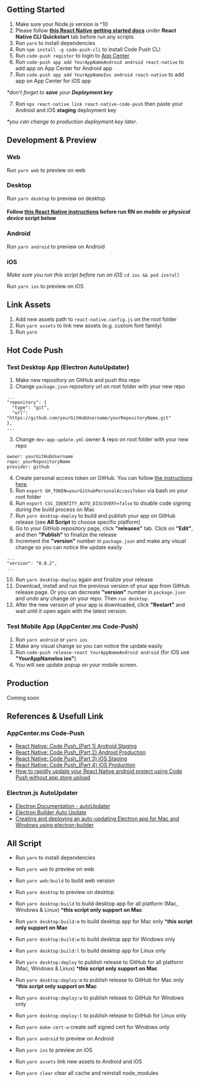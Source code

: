 ## Getting Started

1. Make sure your Node.js version is ^10
2. Please follow **[this React Native getting started docs](https://facebook.github.io/react-native/docs/getting-started)** under **React Native CLI Quickstart** tab before run any scripts
2. Run `yarn` to install dependencies
3. Run `npm install -g code-push-cli` to install Code Push CLI
4. Run `code-push register` to login to [App Center](https://appcenter.ms/)
5. Run `code-push app add YourAppNameAndroid android react-native` to add app on App Center for Android app
6. Run `code-push app add YourAppNameIos android react-native` to add app on App Center for iOS app

 _*don't forget to **save** your **Deployment key**_

7. Run `npx react-native link react-native-code-push` then paste your Android and iOS **staging** deployment key 

_*you can change to production deployment key later_.


## Development & Preview

### Web

Run `yarn web` to preview on web

### Desktop

Run `yarn desktop` to preview on desktop

#### Follow [this React Native instructions](https://facebook.github.io/react-native/docs/running-on-device) before run RN on _mobile_ or _physical device_ script below

### Android

Run `yarn android` to preview on Android

### iOS

_Make sure you run this script before run on iOS_ `cd ios && pod install`

Run `yarn ios` to preview on iOS

## Link Assets

1. Add new assets path to `react-native.config.js` on the root folder
2. Run `yarn assets` to link new assets (e.g. custom font family)
2. Run `yarn`

## Hot Code Push

### Test Desktop App (Electron AutoUpdater)

1. Make new repository on GitHub and push this repo
2. Change `package.json` repository url on root folder with your new repo

```
...
"repository": {
  "type": "git",
  "url": "https://github.com/yourGitHubUsername/yourRepositoryName.git"
},
...
```
3. Change `dev-app-update.yml` owner & repo on root folder with your new repo
```
owner: yourGitHubUsername
repo: yourRepositoryName
provider: github

```
4. Create personal access token on GitHub. You can follow [the instructions here](https://help.github.com/en/github/authenticating-to-github/creating-a-personal-access-token-for-the-command-line).
5. Run `export GH_TOKEN=yourGithubPersonalAccessToken` via bash on your root folder
6. Run `export CSC_IDENTITY_AUTO_DISCOVERY=false` to disable code signing during the build process on Mac
7. Run `yarn desktop-deploy` to build and publish your app on GitHub release (see **All Script** to choose specific platform)
8. Go to your GitHub repository page, click **"releases"** tab. Click on **"Edit"**, and then **"Publish"** to finalize the release
9. Increment the **"version"** number in `package.json` and make any visual change so you can notice the update easily
```
...
"version": "0.0.2",
...
```
10. Run `yarn desktop-deploy` again and finalize your release
11. Download, install and run the previous version of your app from GitHub release page. Or you can decreate **"version"** number in `package.json` and undo any change on your repo. Then `run desktop`.
12. After the new version of your app is downloaded, click **"Restart"** and wait until it open again with the latest version.

### Test Mobile App (AppCenter.ms Code-Push)

1. Run `yarn android` or `yarn ios`
2. Make any visual change so you can notice the update easily
3. Run `code-push release-react YourAppNameAndroid android` (for iOS use **"YourAppNameIos ios"**)
4. You will see update popup on your mobile screen.

## Production

Coming soon

## References & Usefull Link

### AppCenter.ms Code-Push

- [React Native: Code Push_(Part 1) Android Staging](https://www.youtube.com/watch?v=tuQO0T5vtbc)
- [React Native: Code Push_(Part 2) Android Production](https://www.youtube.com/watch?v=oIL7Taoly84)
- [React Native: Code Push_(Part 3) iOS Staging](https://www.youtube.com/watch?v=HRB3purgRdU)
- [React Native: Code Push_(Part 4) iOS Production](https://www.youtube.com/watch?v=0QmLWH5otZc)
- [How to rapidly update your React Native android project using Code Push without app store upload](https://www.youtube.com/watch?v=Jo7AV5etOsA)

### Electron.js AutoUpdater

- [Electron Documentation - autoUpdater](https://electronjs.org/docs/api/auto-updater)
- [Electron Builder Auto Update](https://www.electron.build/auto-update)
- [Creating and deploying an auto-updating Electron app for Mac and Windows using electron-builder](https://medium.com/@johndyer24/creating-and-deploying-an-auto-updating-electron-app-for-mac-and-windows-using-electron-builder-6a3982c0cee6)

## All Script

- Run `yarn` to install dependencies

- Run `yarn web` to preview on web
- Run `yarn web:build` to build web version

- Run `yarn desktop` to preview on desktop
- Run `yarn desktop:build` to build desktop app for all platform (Mac, Windows & Linux) ***this script only support on Mac**
- Run `yarn desktop:build:m` to build desktop app for Mac only ***this script only support on Mac**
- Run `yarn desktop:build:w` to build desktop app for Windows only
- Run `yarn desktop:build:l` to build desktop app for Linux only

- Run `yarn desktop:deploy` to publish release to GitHub for all platform (Mac, Windows & Linux) ***this script only support on Mac**
- Run `yarn desktop:deploy:m` to publish release to GitHub for Mac only ***this script only support on Mac**
- Run `yarn desktop:deploy:w` to publish release to GitHub for Windows only
- Run `yarn desktop:deploy:l` to publish release to GitHub for Linux only

- Run `yarn make-cert-w` create self signed cert for Windows only

- Run `yarn android` to preview on Android
- Run `yarn ios` to preview on iOS

- Run `yarn assets` link new assets to Android and iOS
- Run `yarn clear` clear all cache and reinstall node_modules
